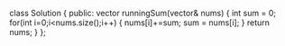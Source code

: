 class Solution {
public:
vector<int> runningSum(vector<int>& nums) {
int sum = 0;
for(int i=0;i<nums.size();i++)
{
nums[i]+=sum;
sum = nums[i];
}
return nums;
}
};
